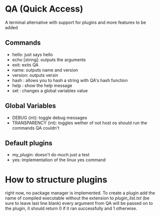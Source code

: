 # QA (Quick Access)

A terminal alternative with support for plugins and more features to be added

## Commands

  - hello: just says hello
  - echo [string]: outputs the arguments
  - exit: exits QA
  - name: outputs name and version
  - version: outputs versin
  - hash <string>: allows you to hash a string with QA's hash function
  - help <string>: show the help message
  - set <string> <int>: changes a global variables value

## Global Variables
  - DEBUG (int): toggle debug messages
  - TRANSPARENCY (int): toggles wether of not host os should run the commands QA couldn't

## Default plugins

  - my_plugin: doesn't do much just a test
  - yes: implementation of the linux yes command


# How to structure plugins

right now, no package manager is implemented. To create a plugin add the name of compiled executable without the extension to *plugin_list.txt* (be sure to leave last line blank)
every argument from QA will be passed on to the plugin, it should return 0 if it ran successfully and 1 otherwise.
